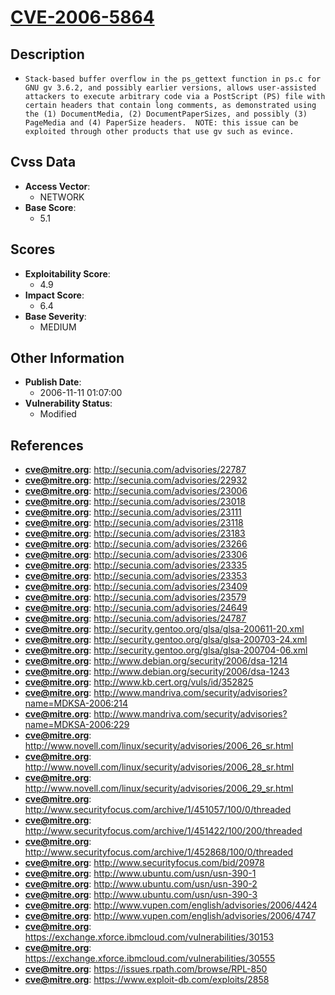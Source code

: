 
# [CVE-2006-5864](http://secunia.com/advisories/22787)

## Description

- `Stack-based buffer overflow in the ps_gettext function in ps.c for GNU gv 3.6.2, and possibly earlier versions, allows user-assisted attackers to execute arbitrary code via a PostScript (PS) file with certain headers that contain long comments, as demonstrated using the (1) DocumentMedia, (2) DocumentPaperSizes, and possibly (3) PageMedia and (4) PaperSize headers.  NOTE: this issue can be exploited through other products that use gv such as evince.`

## Cvss Data

- **Access Vector**:
  - NETWORK
- **Base Score**:
  - 5.1

## Scores

- **Exploitability Score**:
  - 4.9
- **Impact Score**:
  - 6.4
- **Base Severity**:
  - MEDIUM

## Other Information

- **Publish Date**:
  - 2006-11-11 01:07:00
- **Vulnerability Status**:
  - Modified

## References

- **cve@mitre.org**: http://secunia.com/advisories/22787
- **cve@mitre.org**: http://secunia.com/advisories/22932
- **cve@mitre.org**: http://secunia.com/advisories/23006
- **cve@mitre.org**: http://secunia.com/advisories/23018
- **cve@mitre.org**: http://secunia.com/advisories/23111
- **cve@mitre.org**: http://secunia.com/advisories/23118
- **cve@mitre.org**: http://secunia.com/advisories/23183
- **cve@mitre.org**: http://secunia.com/advisories/23266
- **cve@mitre.org**: http://secunia.com/advisories/23306
- **cve@mitre.org**: http://secunia.com/advisories/23335
- **cve@mitre.org**: http://secunia.com/advisories/23353
- **cve@mitre.org**: http://secunia.com/advisories/23409
- **cve@mitre.org**: http://secunia.com/advisories/23579
- **cve@mitre.org**: http://secunia.com/advisories/24649
- **cve@mitre.org**: http://secunia.com/advisories/24787
- **cve@mitre.org**: http://security.gentoo.org/glsa/glsa-200611-20.xml
- **cve@mitre.org**: http://security.gentoo.org/glsa/glsa-200703-24.xml
- **cve@mitre.org**: http://security.gentoo.org/glsa/glsa-200704-06.xml
- **cve@mitre.org**: http://www.debian.org/security/2006/dsa-1214
- **cve@mitre.org**: http://www.debian.org/security/2006/dsa-1243
- **cve@mitre.org**: http://www.kb.cert.org/vuls/id/352825
- **cve@mitre.org**: http://www.mandriva.com/security/advisories?name=MDKSA-2006:214
- **cve@mitre.org**: http://www.mandriva.com/security/advisories?name=MDKSA-2006:229
- **cve@mitre.org**: http://www.novell.com/linux/security/advisories/2006_26_sr.html
- **cve@mitre.org**: http://www.novell.com/linux/security/advisories/2006_28_sr.html
- **cve@mitre.org**: http://www.novell.com/linux/security/advisories/2006_29_sr.html
- **cve@mitre.org**: http://www.securityfocus.com/archive/1/451057/100/0/threaded
- **cve@mitre.org**: http://www.securityfocus.com/archive/1/451422/100/200/threaded
- **cve@mitre.org**: http://www.securityfocus.com/archive/1/452868/100/0/threaded
- **cve@mitre.org**: http://www.securityfocus.com/bid/20978
- **cve@mitre.org**: http://www.ubuntu.com/usn/usn-390-1
- **cve@mitre.org**: http://www.ubuntu.com/usn/usn-390-2
- **cve@mitre.org**: http://www.ubuntu.com/usn/usn-390-3
- **cve@mitre.org**: http://www.vupen.com/english/advisories/2006/4424
- **cve@mitre.org**: http://www.vupen.com/english/advisories/2006/4747
- **cve@mitre.org**: https://exchange.xforce.ibmcloud.com/vulnerabilities/30153
- **cve@mitre.org**: https://exchange.xforce.ibmcloud.com/vulnerabilities/30555
- **cve@mitre.org**: https://issues.rpath.com/browse/RPL-850
- **cve@mitre.org**: https://www.exploit-db.com/exploits/2858
